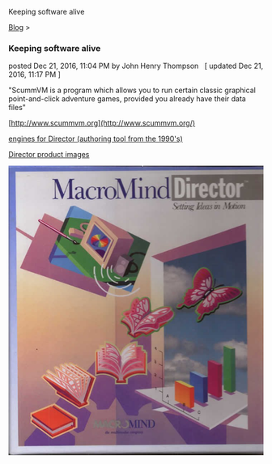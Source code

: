 Keeping software alive 

[Blog](../z-blog-1.md)‎ > ‎

### Keeping software alive

posted Dec 21, 2016, 11:04 PM by John Henry Thompson   \[ updated Dec 21, 2016, 11:17 PM \]

"ScummVM is a program which allows you to run certain classic graphical point-and-click adventure games, provided you already have their data files"

  

[http://www.scummvm.org](http://www.scummvm.org/)

  

[engines for Director (authoring tool from the 1990's)](https://github.com/scummvm/scummvm/tree/master/engines/director)

  

[Director product images](https://github.com/jht1900/macr)

  

[![](../_/rsrc/1482390247740/z-blog-1/keepingsoftwarealive/d1boxfront.jpg)](http://www.johnhenrythompson.com/z-blog-1/keepingsoftwarealive/d1boxfront.jpg?attredirects=0)

  

